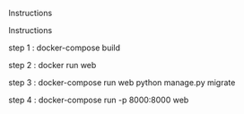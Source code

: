 Instructions

Instructions

step 1 : docker-compose build

step 2 : docker run web

step 3 : docker-compose run web python manage.py migrate

step 4 : docker-compose run -p 8000:8000 web
